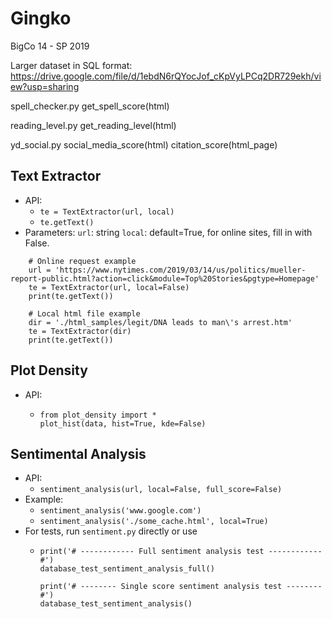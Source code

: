 # Gingko
BigCo 14 - SP 2019

Larger dataset in SQL format: https://drive.google.com/file/d/1ebdN6rQYocJof_cKpVyLPCq2DR729ekh/view?usp=sharing

spell_checker.py    get_spell_score(html)

reading_level.py    get_reading_level(html)

yd_social.py    social_media_score(html)    citation_score(html_page)


## Text Extractor
* API:
  * `te = TextExtractor(url, local)`
  * `te.getText()`
* Parameters:
  `url`: string
  `local`: default=True, for online sites, fill in with False.

```
    # Online request example
    url = 'https://www.nytimes.com/2019/03/14/us/politics/mueller-report-public.html?action=click&module=Top%20Stories&pgtype=Homepage'
    te = TextExtractor(url, local=False)
    print(te.getText())
    
    # Local html file example
    dir = './html_samples/legit/DNA leads to man\'s arrest.htm'
    te = TextExtractor(dir)
    print(te.getText())
   ```

## Plot Density
* API:
  * ```
    from plot_density import *
    plot_hist(data, hist=True, kde=False)
    ```
    
## Sentimental Analysis
* API:
  * `sentiment_analysis(url, local=False, full_score=False)`
* Example:
  * `sentiment_analysis('www.google.com')`
  * `sentiment_analysis('./some_cache.html', local=True)`
* For tests, run `sentiment.py` directly or use
  * ```
    print('# ------------ Full sentiment analysis test ------------ #')
    database_test_sentiment_analysis_full()

    print('# -------- Single score sentiment analysis test -------- #')
    database_test_sentiment_analysis()
    ```
